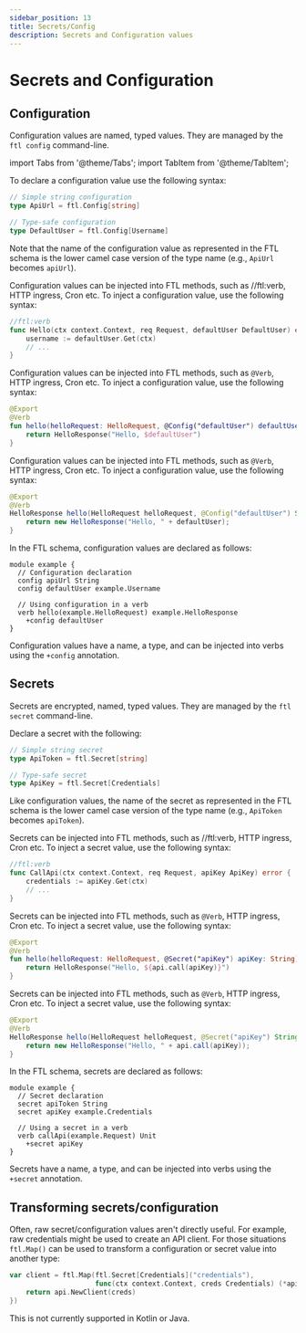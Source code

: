 ```yaml
---
sidebar_position: 13
title: Secrets/Config
description: Secrets and Configuration values
---
```


# Secrets and Configuration

## Configuration

Configuration values are named, typed values. They are managed by the `ftl config` command-line.

import Tabs from '@theme/Tabs';
import TabItem from '@theme/TabItem';

<Tabs groupId="languages">
<TabItem value="go" label="Go" default>

To declare a configuration value use the following syntax:

```go
// Simple string configuration
type ApiUrl = ftl.Config[string]

// Type-safe configuration
type DefaultUser = ftl.Config[Username]
```

Note that the name of the configuration value as represented in the FTL schema is the lower camel case version of the type name (e.g., `ApiUrl` becomes `apiUrl`).

Configuration values can be injected into FTL methods, such as //ftl:verb, HTTP ingress, Cron etc. To inject a configuration value, use the following syntax:

```go
//ftl:verb
func Hello(ctx context.Context, req Request, defaultUser DefaultUser) error {
    username := defaultUser.Get(ctx)
    // ...
}
```

</TabItem>
<TabItem value="kotlin" label="Kotlin">

Configuration values can be injected into FTL methods, such as `@Verb`, HTTP ingress, Cron etc. To inject a configuration value, use the following syntax:

```kotlin
@Export
@Verb
fun hello(helloRequest: HelloRequest, @Config("defaultUser") defaultUser: String): HelloResponse {
    return HelloResponse("Hello, $defaultUser")
}
```

</TabItem>
<TabItem value="java" label="Java">

Configuration values can be injected into FTL methods, such as `@Verb`, HTTP ingress, Cron etc. To inject a configuration value, use the following syntax:

```java
@Export
@Verb
HelloResponse hello(HelloRequest helloRequest, @Config("defaultUser") String defaultUser)  {
    return new HelloResponse("Hello, " + defaultUser);
}
```

</TabItem>
<TabItem value="schema" label="Schema">

In the FTL schema, configuration values are declared as follows:

```
module example {
  // Configuration declaration
  config apiUrl String
  config defaultUser example.Username
  
  // Using configuration in a verb
  verb hello(example.HelloRequest) example.HelloResponse
    +config defaultUser
}
```

Configuration values have a name, a type, and can be injected into verbs using the `+config` annotation.
</TabItem>
</Tabs>

## Secrets

Secrets are encrypted, named, typed values. They are managed by the `ftl secret` command-line.

<Tabs groupId="languages">
<TabItem value="go" label="Go" default>

Declare a secret with the following:

```go
// Simple string secret
type ApiToken = ftl.Secret[string]

// Type-safe secret
type ApiKey = ftl.Secret[Credentials]
```

Like configuration values, the name of the secret as represented in the FTL schema is the lower camel case version of the type name (e.g., `ApiToken` becomes `apiToken`).

Secrets can be injected into FTL methods, such as //ftl:verb, HTTP ingress, Cron etc. To inject a secret value, use the following syntax:

```go
//ftl:verb
func CallApi(ctx context.Context, req Request, apiKey ApiKey) error {
    credentials := apiKey.Get(ctx)
    // ...
}
```

</TabItem>
<TabItem value="kotlin" label="Kotlin">

Secrets can be injected into FTL methods, such as `@Verb`, HTTP ingress, Cron etc. To inject a secret value, use the following syntax:

```kotlin
@Export
@Verb
fun hello(helloRequest: HelloRequest, @Secret("apiKey") apiKey: String): HelloResponse {
    return HelloResponse("Hello, ${api.call(apiKey)}")
}
```

</TabItem>
<TabItem value="java" label="Java">

Secrets can be injected into FTL methods, such as `@Verb`, HTTP ingress, Cron etc. To inject a secret value, use the following syntax:

```java
@Export
@Verb
HelloResponse hello(HelloRequest helloRequest, @Secret("apiKey") String apiKey)  {
    return new HelloResponse("Hello, " + api.call(apiKey));
}
```

</TabItem>
<TabItem value="schema" label="Schema">

In the FTL schema, secrets are declared as follows:

```
module example {
  // Secret declaration
  secret apiToken String
  secret apiKey example.Credentials
  
  // Using a secret in a verb
  verb callApi(example.Request) Unit
    +secret apiKey
}
```

Secrets have a name, a type, and can be injected into verbs using the `+secret` annotation.
</TabItem>
</Tabs>

## Transforming secrets/configuration

Often, raw secret/configuration values aren't directly useful. For example, raw credentials might be used to create an API client. For those situations `ftl.Map()` can be used to transform a configuration or secret value into another type:

```go
var client = ftl.Map(ftl.Secret[Credentials]("credentials"),
                     func(ctx context.Context, creds Credentials) (*api.Client, error) {
    return api.NewClient(creds)
})
```

This is not currently supported in Kotlin or Java. 

